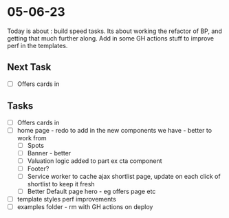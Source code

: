 # 05-06-23

Today is about : build speed tasks. Its about working the refactor of BP, and getting that much further along.
Add in some GH actions stuff to improve perf in the templates.

## Next Task
- [ ] Offers cards in

## Tasks

- [ ] Offers cards in
- [ ] home page - redo to add in the new components we have - better to work from
  - [ ] Spots
  - [ ] Banner - better
  - [ ] Valuation logic added to part ex cta component
  - [ ] Footer?
  - [ ] Service worker to cache ajax shortlist page, update on each click of shortlist to keep it fresh
  - [ ] Better Default page hero - eg offers page etc
- [ ] template styles perf improvements
- [ ] examples folder - rm with GH actions on deploy
